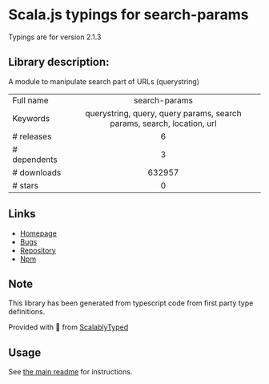 
# Scala.js typings for search-params

Typings are for version 2.1.3

## Library description:
A module to manipulate search part of URLs (querystring)

|                    |                 |
| ------------------ | :-------------: |
| Full name          | search-params |
| Keywords           | querystring, query, query params, search params, search, location, url |
| # releases         | 6 |
| # dependents       | 3 |
| # downloads        | 632957 |
| # stars            | 0 |

## Links
- [Homepage](https://github.com/troch/search-params#readme)
- [Bugs](https://github.com/troch/search-params/issues)
- [Repository](https://github.com/troch/search-params)
- [Npm](https://www.npmjs.com/package/search-params)
    


## Note
This library has been generated from typescript code from first party type definitions.

Provided with :purple_heart: from [ScalablyTyped](https://github.com/oyvindberg/ScalablyTyped)

## Usage
See [the main readme](../../readme.md) for instructions.


